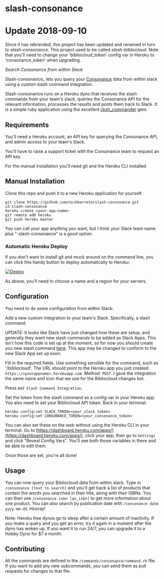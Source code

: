 # slash-consonance

# Update 2018-09-10

Since it has rebranded, this project has been updated and renamed in turn to _slash-consonance_. This project used to be called _slash-bibliocloud_. Note that you'll need to change your 'bibliocloud_token' config var in Heroku to 'consonance_token' when upgrading.

_Search Consonance from within Slack_

Slash-consonance_ lets you query your [Consonance](http://consonance.app/) data from within slack using a custom slash command integration.

Slash-consonance runs on a Heroku dyno that receives the slash commands from your team's slack, queries the Consonance API for the relevant information, processes the results and posts them back to Slack. It is a simple ruby application using the excellent [cksh_commander](https://github.com/openarcllc/cksh_commander) gem.

## Requirements

You'll need a Heroku account, an API key for querying the Consonance API, and admin access to your team's Slack.

You'll have to raise a support ticket with the Consonance team to request an API key.

For the manual installation you'll need git and the Heroku CLI installed.

## Manual Installation

Clone this repo and push it to a new Heroku application for yourself.

	git clone https://github.com/nickbarreto/slash-consonance.git
	cd slash-consonance
	heroku create <your-app-name>
	git remote add heroku
	git push heroku master

You can call your app anything you want, but I think your Slack team name plus "-slash-consonance" is a good option.

### Automatic Heroku Deploy

If you don't want to install git and muck around on the command line, you can click this handy button to deploy automatically to Heroku:

[![Deploy](https://www.herokucdn.com/deploy/button.svg)](https://heroku.com/deploy)

As above, you'll need to choose a name and a region for your servers.

## Configuration

You need to do some configuration from within Slack:

Add a new custom integration to your team's Slack. Specifically, a slash command.

UPDATE: It looks like Slack have just changed how these are setup, and generally they want new slash commands to be added as Slack Apps. This isn't how this code is set up at the moment, so for now you should create you new slash command [here](https://my.slack.com/apps/A0F82E8CA-slash-commands). This app may be changed to conform to the new Slack App set up soon.

Fill in the required fields. Use something sensible for the command, such as '/bibliocloud'. The URL should point to the Heroku app you just created: `https://<yourappname>.herokuapp.com`. Method: `POST`. I gave the integration the same name and icon that we use for the Bibliocloud changes bot.

Press `Add Slash Command Integration`.

Set the token from the slash command as a config var in your Heroku app. You also need to set your Bibliocloud API token. Back in your terminal:

	heroku config:set SLACK_TOKEN=<your_slack_token>
	heroku config:set CONSONANCE_TOKEN=<your_consonance_token>

You can also set these on the web without using the Heroku CLI in your terminal. Go to [https://dashboard.heroku.com/apps/](https://dashboard.heroku.com/apps/), click your app, then go to `Settings` and click "Reveal Config Vars". You'll see both those variables in there and be able to edit them.

Once those are set, you're all done!

## Usage

You can now query your Bibliocloud data from within slack. Type in `/consonance [text to search]` and you'll get back a list of products that contain the words you searched in their title, along with their ISBNs. You can then use `/consonance isbn [an_isbn]` to get more information about one product. You can also search by publication date with `/consonance date yyyy-mm-dd`. Hooray!

Note: Heroku free dynos go to sleep after a certain amount of inactivity. If you make a query and you get an error, try it again in a moment after the dyno has woken up. If you want it to run 24/7, you can upgrade it to a Hobby Dyno for $7 a month.

## Contributing

All the commands are defined in the `/commands/consonance/command.rb` file. If you want to add any new subcommands, you can send them as pull requests for changes to that file.
